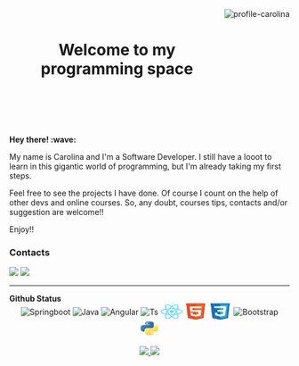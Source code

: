 <div align="center">
  <img src="https://images2.imgbox.com/c4/93/1UbWkzVg_o.png" alt="profile-carolina" height="150" align="right"> 
  <br/>
  <h1> Welcome to my programming space </h1>
</div>

<br/>
<br/>
<br/>
<br/>

<div>
  <p><b>Hey there! :wave:</b></p>
  <p>My name is Carolina and I'm a Software Developer. I still have a looot to learn in this gigantic world of programming, but I'm already taking my first steps.
  <p>Feel free to see the projects I have done. Of course I count on the help of other devs and online courses. So, any doubt, courses tips, contacts and/or suggestion are welcome!!</p>
  <p>Enjoy!!</p>
</div>
<div> 
    <h3>Contacts</h3>
    <a href = "mailto:carolinasplacencio@gmail.com"><img src="https://img.shields.io/badge/Gmail-D14836?style=for-the-badge&logo=gmail&logoColor=white" target="_blank"></a>
    <a href = "https://www.linkedin.com/in/carolina-placencio-177a76b0/" target="_blank"><img src="https://img.shields.io/badge/-LinkedIn-%230077B5?style=for-the-badge&logo=linkedin&logoColor=white" target="_blank"></a> 
</div>

<hr/>
<b>Github Status</b>
<div style="display: inline_block" align="center">
  <img align="center" alt="Springboot" height="30"  width="40" src="https://cdn.jsdelivr.net/gh/devicons/devicon/icons/spring/spring-original.svg" />
  <img align="center" alt="Java" height="30" width="40" src="https://cdn.jsdelivr.net/gh/devicons/devicon/icons/java/java-original.svg" />
  <img align="center" alt="Angular" height="30" width="40" src="https://cdn.jsdelivr.net/gh/devicons/devicon/icons/angularjs/angularjs-original.svg" />
  <img align="center" alt="Ts" height="30" width="40" src="https://cdn.jsdelivr.net/gh/devicons/devicon/icons/typescript/typescript-original.svg" />
  <img align="center" alt="React" height="30" width="40" src="https://raw.githubusercontent.com/devicons/devicon/master/icons/react/react-original.svg"/>
  <img align="center" alt="HTML" height="30" width="40" src="https://raw.githubusercontent.com/devicons/devicon/master/icons/html5/html5-original.svg"/>
  <img align="center" alt="CSS" height="30" width="40" src="https://raw.githubusercontent.com/devicons/devicon/master/icons/css3/css3-original.svg"/>
  <img align="center" alt="Bootstrap" height="30" width="40" src="https://cdn.jsdelivr.net/gh/devicons/devicon/icons/bootstrap/bootstrap-original.svg" />
  <img align="center" alt="Python" height="30" width="40" src="https://raw.githubusercontent.com/devicons/devicon/master/icons/python/python-original.svg"/>
</div>
<br/>
<div align="center">    
  <a href="https://github.com/carolinaplacencio">
    <img height="180em" src="https://github-readme-stats.vercel.app/api?username=carolinaplacencio&show_icons=true&theme=radical&include_all_commits=true&count_private=true"/>
    <img height="180em" src="https://github-readme-stats.vercel.app/api/top-langs/?username=carolinaplacencio&layout=compact&langs_count=7&theme=radical"/>
  </a>
</div>

  

